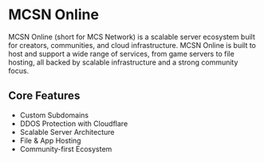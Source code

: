 # MCSN Online
MCSN Online (short for MCS Network) is a scalable server ecosystem built for creators, communities, and cloud infrastructure. MCSN Online is built to host and support a wide range of services, from game servers to file hosting, all backed by scalable infrastructure and a strong community focus.

## Core Features
- Custom Subdomains
- DDOS Protection with Cloudflare
- Scalable Server Architecture
- File & App Hosting
- Community-first Ecosystem

